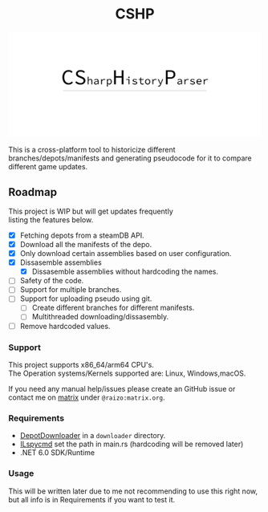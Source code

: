 <h1 style="text-align: center;">CSHP</h1>

![Logo](assets/logo.png)

This is a cross-platform tool to historicize different branches/depots/manifests and generating pseudocode for it to compare different game updates.

## Roadmap

This project is WIP but will get updates frequently  
listing the features below.

- [x] Fetching depots from a steamDB API.
- [x] Download all the manifests of the depo.
- [x] Only download certain assemblies based on user configuration.
- [x] Dissasemble assemblies
  - [x] Dissasemble assemblies without hardcoding the names.
- [ ] Safety of the code.
- [ ] Support for multiple branches.
- [ ] Support for uploading pseudo using git.
  - [ ] Create different branches for different manifests.
  - [ ] Multithreaded downloading/dissasembly.
- [ ] Remove hardcoded values.

### Support
This project supports x86_64/arm64 CPU's.  
The Operation systems/Kernels supported are: Linux, Windows,macOS.

If you need any manual help/issues please create an GitHub issue or contact me on [matrix](https://matrix.org) under `@raizo:matrix.org`.

### Requirements

- [DepotDownloader](https://github.com/SteamRE/DepotDownloader/releases/tag/DepotDownloader_2.4.5) in a `downloader` directory.
- [ILspycmd](https://github.com/icsharpcode/ILSpy/tree/master/ICSharpCode.Decompiler.Console) set the path in main.rs (hardcoding will be removed later)
- .NET 6.0 SDK/Runtime


### Usage

This will be written later due to me not recommending to use this right now, but all info is in Requirements if you want to test it.

